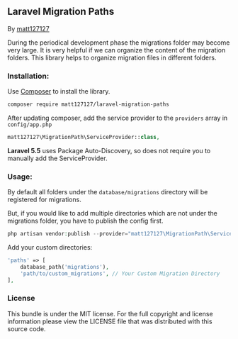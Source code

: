 ## Laravel Migration Paths
By [matt127127](https://github.com/matt127127/laravel-migration-paths)

During the periodical development phase the migrations folder may become very large. 
It is very helpful if we can organize the content of the migration folders.
This library helps to organize migration files in different folders.

### Installation:
Use [Composer](https://getcomposer.org/) to install the library.
```bash
composer require matt127127/laravel-migration-paths
```

After updating composer, add the service provider to the `providers` array in `config/app.php`
```php
matt127127\MigrationPath\ServiceProvider::class,
```

**Laravel 5.5** uses Package Auto-Discovery, so does not require you to manually add the ServiceProvider.

### Usage:
By default all folders under the `database/migrations` directory will be registered for migrations.

But, if you would like to add multiple directories which are not under the migrations folder,
you have to publish the config first.

```php
php artisan vendor:publish --provider="matt127127\MigrationPath\ServiceProvider" --tag="config"
```

Add your custom directories:
```php
'paths' => [
    database_path('migrations'),
    'path/to/custom_migrations', // Your Custom Migration Directory
],
```

### License
This bundle is under the MIT license. For the full copyright and license
information please view the LICENSE file that was distributed with this source code.